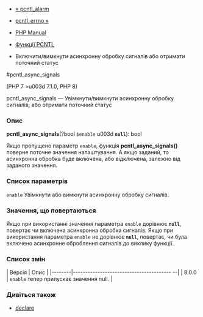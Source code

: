 - [« pcntl_alarm](function.pcntl-alarm.md)
- [pcntl_errno »](function.pcntl-errno.md)

- [PHP Manual](index.md)
- [Функції PCNTL](ref.pcntl.md)
- Включити/вимкнути асинхронну обробку сигналів або отримати
поточний статус

#pcntl_async_signals

(PHP 7 \>u003d 7.1.0, PHP 8)

pcntl_async_signals — Увімкнути/вимкнути асинхронну обробку сигналів,
або отримати поточний статус

### Опис

**pcntl_async_signals**(?bool `$enable` u003d **`null`**): bool

Якщо пропущено параметр `enable`, функція **pcntl_async_signals()**
поверне поточне значення налаштування. А якщо заданий, то асинхронна
обробка буде включена, або відключена, залежно від заданого
значення.

### Список параметрів

`enable`
Увімкнути або вимкнути асинхронну обробку сигналів.

### Значення, що повертаються

Якщо при використанні значення параметра `enable` дорівнює **`null`**,
повертає чи включена асинхронна обробка сигналів. Якщо при
використання параметра `enable` не дорівнює **`null`**, повертає, чи була
включено асинхронне оброблення сигналів *до* виклику функції.

### Список змін

| Версія | Опис |
|--------|---------------------------------------- --|
| 8.0.0 | `enable` тепер припускає значення null. |

### Дивіться також

- [declare](control-structures.declare.md)
